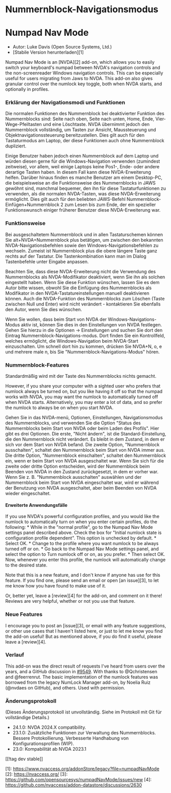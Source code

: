 # Nummernblock-Navigationsmodus #

# Numpad Nav Mode

* Autor: Luke Davis (Open Source Systems, Ltd.)
* [Stabile Version herunterladen][1]

Numpad Nav Mode is an [NVDA][2] add-on, which allows you to easily switch
your keyboard's numpad between NVDA's navigation controls and the
non-screenreader Windows navigation controls. This can be especially useful
for users migrating from Jaws to NVDA. This add-on also gives granular
control over the numlock key toggle, both when NVDA starts, and optionally
in profiles.

### Erklärung der Navigationsmodi und Funktionen

Die normalen Funktionen des Nummernblock bei deaktivierter Funktion des
Nummernblocks sind: Seite nach oben, Seite nach unten, Home, Ende,
Vier-Wege-Pfeiltasten und eine Löschtaste. NVDA übernimmt jedoch den
Nummernblock vollständig, um Tasten zur Ansicht, Maussteuerung und
Objektnavigationssteuerung bereitzustellen. Dies gilt auch für den
Tastaturmodus am Laptop, der diese Funktionen auch ohne Nummernblock
dupliziert.

Einige Benutzer haben jedoch einen Nummernblock auf dem Laptop und würden
diesen gerne für die Windows-Navigation verwenden (zumindest zeitweise), vor
allem, weil einige Laptops keine Pos1-, Ende- oder andere derartige Tasten
haben. In diesem Fall kann diese NVDA-Erweiterung helfen. Darüber hinaus
finden es manche Benutzer am einem Desktop-PC, die beispielsweise an die
Funktionsweise des Nummernblocks in JAWS gewöhnt sind, manchmal bequemer,
den ihn für diese Tastaturfunktionen zu verwenden, als die normalen
NVDA-Tasten, was diese NVDA-Erweiterung ermöglicht.  Dies gilt auch für den
beliebten JAWS-Befehl Nummernblock-Einfügen+Nummernblock 2 zum Lesen bis zum
Ende, der ein spezieller Funktionswunsch einiger früherer Benutzer diese
NVDA-Erweiterung war.

### Funktionsweise

Bei ausgeschaltetem Nummernblock und in allen Tastaturschemen können Sie
alt+NVDA+Nummernblock plus betätigen, um zwischen den bekannten
NVDA-Navigationsbefehlen sowie den Windows-Navigationsbefehlen zu
wechseln. Zumeist ist Nummernblock plus die obere längere Taste ganz rechts
auf der Tastatur. Die Tastenkombination kann man im Dialog Tastenbefehle
unter Eingabe anpassen.

Beachten Sie, dass diese NVDA-Erweiterung nicht die Verwendung des
Nummernblocks als NVDA-Modifikator deaktiviert, wenn Sie ihn als solchen
eingestellt haben. Wenn Sie diese Funktion wünschen, lassen Sie es dem Autor
bitte wissen, obwohl Sie die Einfügung des Nummernblocks als Modifikator in
den NVDA-Tastatureinstellungen manuell deaktivieren können. Auch die
NVDA-Funktion des Nummernblocks zum Löschen (Taste zwischen Null und Enter)
wird nicht verändert - kontaktieren Sie ebenfalls den Autor, wenn Sie dies
wünschen.

Wenn Sie wollen, dass beim Start von NVDA der Windows-Navigations-Modus
aktiv ist, können Sie dies in den Einstellungen von NVDA festlegen. Gehen
Sie hierzu in die Optionen -> Einstellungen und suchen Sie dort den Eintrag
Nummernblock-Navigations-modus. Dort finden Sie ein Kontrollfeld, welches
ermöglicht, die Windows-Navigation beim NVDA-Start einzuschalten. Um schnell
dort hin zu kommen, drücken Sie NVDA+N, o, e und mehrere male n, bis Sie
"Nummernblock-Navigations-Modus" hören.

### Nummernblock-Features

Standardmäßig wird mit der Taste des Nummernblocks nichts gemacht.

However, if you share your computer with a sighted user who prefers that
numlock always be turned on, but you like having it off so that the numpad
works with NVDA, you may want the numlock to automatically turned off when
NVDA starts.  Alternatively, you may enter a lot of data, and so prefer the
numlock to always be on when you start NVDA.

Gehen Sie in das NVDA-menü, Optionen, Einstellungen, Navigationsmodus des Nummernblocks, und verwenden Sie die Option "Status des Nummernblocks beim Start von NVDA oder beim Laden des Profils". Hier gibt es drei Optionen. Die erste, "Nicht ändern", ist die Standard-Einstellung, die den Nummernblock nicht verändert. Es bleibt in dem Zustand, in dem er sich vor dem Start von NVDA befand.
Die zweite Option, "Nummernblock ausschalten", schaltet den Nummernblock beim Start von NVDA immer aus. Die dritte Option, "Nummernblock einschalten", schaltet den Nummernblock ein, wenn er beim Start von NVDA ausgeschaltet war.
Wenn Sie sich für die zweite oder dritte Option entscheiden, wird der Nummernblock beim Beenden von NVDA in den Zustand zurückgesetzt, in dem er vorher war. Wenn Sie z. B. "Nummernblock ausschalten" auswählen und der Nummernblock beim Start von NVDA eingeschaltet war, wird er während der Benutzung von NVDA ausgeschaltet, aber beim Beenden von NVDA wieder eingeschaltet.

#### Erweiterte Anwendungsfälle

If you use NVDA's powerful configuration profiles, and you would like the
numlock to automatically turn on when you enter certain profiles, do the
following: * While in the "normal profile", go to the Numpad Nav Mode
settings panel described above. Check the box for "Initial numlock state is
configuration profile dependent". This option is unchecked by default.  *
Select OK.  * Change to the profile where you want numlock to be always
turned off or on.  * Go back to the Numpad Nav Mode settings panel, and
select the option to Turn numlock off or on, as you prefer.  * Then select
OK. Now, whenever you enter this profile, the numlock will automatically
change to the desired state.

Note that this is a new feature, and I don't know if anyone has use for this
feature. If you find one, please send an email or open [an issue][3], to let
me know how you have found to make use of it.

Or, better yet, leave a [review][4] for the add-on, and comment on it there!
Reviews are very helpful, whether or not you use that feature.

### Neue Features

I encourage you to post an [issue][3], or email with any feature
suggestions, or other use cases that I haven't listed here, or just to let
me know you find the add-on useful! But as mentioned above, if you do find
it useful, please leave a [review][4].

### Verlauf

This add-on was the direct result of requests I've heard from users over the
years, and a GitHub discussion in
[#9549](https://github.com/nvaccess/nvda/issues/9549). With thanks to
@Qchristensen and @feerrenrut.  The basic implementation of the numlock
features was borrowed from the legacy NumLock Manager add-on, by Noelia Ruiz
(@nvdaes on GitHub), and others. Used with permission.

### Änderungsprotokoll

(Dieses Änderungsprotokoll ist unvollständig. Siehe im Protokoll mit Git für
vollständige Details.)

* 24.1.0: NVDA 2024.X compatibility.
* 23.1.0: Zusätzliche Funktionen zur Verwaltung des Nummernblocks. Bessere
  Protokollierung. Verbesserte Handhabung von Konfigurationsprofilen (WIP).
* 23.0: Kompabilität ab NVDA 2023.1

[[!tag dev stable]]

[1]: https://www.nvaccess.org/addonStore/legacy?file=numpadNavMode [2]:
https://nvaccess.org/ [3]:
https://github.com/opensourcesys/numpadNavMode/issues/new [4]:
https://github.com/nvaccess/addon-datastore/discussions/2630
